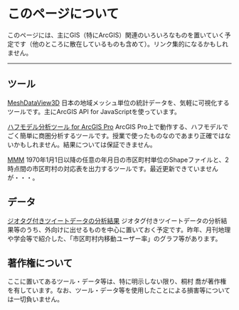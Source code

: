 # このページについて

このページには、主にGIS（特にArcGIS）関連のいろいろなものを置いていく予定です（他のところに散在しているものも含めて）。リンク集的になるかもしれません。

---
## ツール

[MeshDataView3D](https://arcg.is/0PLz9S) 日本の地域メッシュ単位の統計データを、気軽に可視化するツールです。主にArcGIS API for JavaScriptを使っています。

[ハフモデル分析ツール for ArcGIS Pro](./huffmodel_agpro/) ArcGIS Pro上で動作する、ハフモデルでごく簡単に商圏分析するツールです。授業で使ったものなのであまり正確ではないかもしれません。結果については保証できません。

[MMM](http://www.tkirimura.com/mmm/) 1970年1月1日以降の任意の年月日の市区町村単位のShapeファイルと、2時点間の市区町村の対応表を出力するツールです。最近更新できていませんが・・・。

## データ

[ジオタグ付きツイートデータの分析結果](./tweetanalysis/) ジオタグ付きツイートデータの分析結果等のうち、外向けに出せるものを中心に置いておく予定です。昨年、月刊地理や学会等で紹介した、「市区町村内移動ユーザー率」のグラフ等があります。

## 著作権について

ここに置いてあるツール・データ等は、特に明示しない限り、桐村 喬が著作権を有しています。なお、ツール・データ等を使用したことによる損害等については一切負いません。


